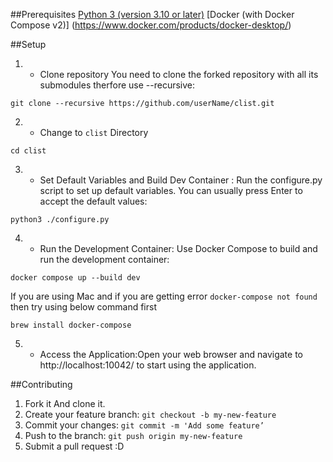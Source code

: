 ##Prerequisites
[Python 3 (version 3.10 or later)](https://www.python.org/downloads/) 
[Docker (with Docker Compose v2)] (https://www.docker.com/products/docker-desktop/)

##Setup 
1. * Clone repository
You need to clone the forked repository with all its submodules therfore use --recursive:
```
git clone --recursive https://github.com/userName/clist.git
```
2. * Change to `clist` Directory
``` 
cd clist 
```
3. * Set Default Variables and Build Dev Container :
Run the configure.py script to set up default variables. You can usually press Enter to accept the default values:
```
python3 ./configure.py
```
4. * Run the Development Container:
Use Docker Compose to build and run the development container:
```
docker compose up --build dev
```
If you are using Mac and if you are getting error `docker-compose not found` then try using below command first
```
brew install docker-compose
```
5. * Access the Application:Open your web browser and navigate to http://localhost:10042/ to start using the application.


##Contributing
1. Fork it And clone it.
2. Create your feature branch: ```git checkout -b my-new-feature```
3. Commit your changes: ```git commit -m 'Add some feature’```
4. Push to the branch: ```git push origin my-new-feature```
5. Submit a pull request :D